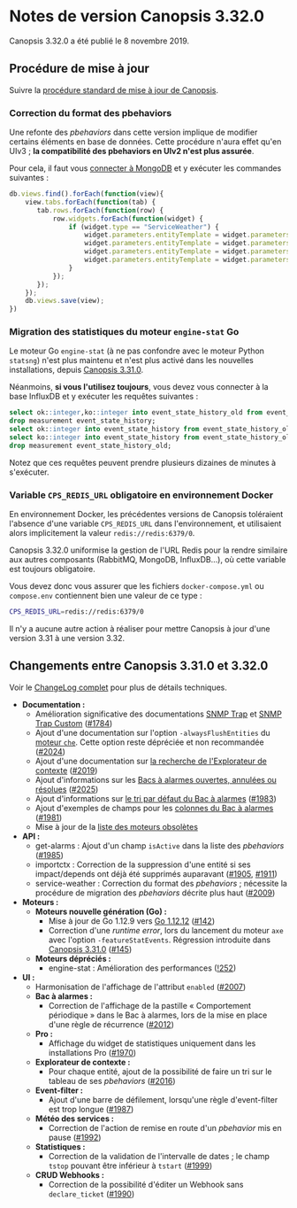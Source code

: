 # Notes de version Canopsis 3.32.0

Canopsis 3.32.0 a été publié le 8 novembre 2019.

## Procédure de mise à jour

Suivre la [procédure standard de mise à jour de Canopsis](../guide-administration/mise-a-jour/index.md).

### Correction du format des pbehaviors

Une refonte des *pbehaviors* dans cette version implique de modifier certains éléments en base de données. Cette procédure n'aura effet qu'en UIv3 ; **la compatibilité des pbehaviors en UIv2 n'est plus assurée**.

Pour cela, il faut vous [connecter à MongoDB](../guide-administration/administration-avancee/connexion-a-la-base-de-donnees.md) et y exécuter les commandes suivantes :

```js
db.views.find().forEach(function(view){
    view.tabs.forEach(function(tab) {
       tab.rows.forEach(function(row) {
           row.widgets.forEach(function(widget) {
               if (widget.type == "ServiceWeather") {
                   widget.parameters.entityTemplate = widget.parameters.entityTemplate.replace(".dtstart", ".tstart")
                   widget.parameters.entityTemplate = widget.parameters.entityTemplate.replace(".dtend", ".tstop")
                   widget.parameters.entityTemplate = widget.parameters.entityTemplate.replace(".behavior", ".name")
                   widget.parameters.entityTemplate = widget.parameters.entityTemplate.replace(".rrule.rrule", ".rrule")
               }
           });
       });
    });
    db.views.save(view);
})
```

### Migration des statistiques du moteur `engine-stat` Go

Le moteur Go `engine-stat` (à ne pas confondre avec le moteur Python `statsng`) n'est plus maintenu et n'est plus activé dans les nouvelles installations, depuis [Canopsis 3.31.0](3.31.0.md).

Néanmoins, **si vous l'utilisez toujours**, vous devez vous connecter à la base InfluxDB et y exécuter les requêtes suivantes :

```sql
select ok::integer,ko::integer into event_state_history_old from event_state_history group by connector,connector_name,component,resource,eid;
drop measurement event_state_history;
select ok::integer into event_state_history from event_state_history_old where ok > 0 group by connector,connector_name,component,resource,eid;
select ko::integer into event_state_history from event_state_history_old where ko > 0 group by connector,connector_name,component,resource,eid;
drop measurement event_state_history_old;
```

Notez que ces requêtes peuvent prendre plusieurs dizaines de minutes à s'exécuter.

### Variable `CPS_REDIS_URL` obligatoire en environnement Docker

En environnement Docker, les précédentes versions de Canopsis toléraient l'absence d'une variable `CPS_REDIS_URL` dans l'environnement, et utilisaient alors implicitement la valeur `redis://redis:6379/0`.

Canopsis 3.32.0 uniformise la gestion de l'URL Redis pour la rendre similaire aux autres composants (RabbitMQ, MongoDB, InfluxDB…), où cette variable est toujours obligatoire.

Vous devez donc vous assurer que les fichiers `docker-compose.yml` ou `compose.env` contiennent bien une valeur de ce type :

```sh
CPS_REDIS_URL=redis://redis:6379/0
```

Il n'y a aucune autre action à réaliser pour mettre Canopsis à jour d'une version 3.31 à une version 3.32.

## Changements entre Canopsis 3.31.0 et 3.32.0

Voir le [ChangeLog complet](https://git.canopsis.net/canopsis/canopsis/blob/develop/CHANGELOG.md) pour plus de détails techniques.

*  **Documentation :**
    *  Amélioration significative des documentations [SNMP Trap](../interconnexions/Supervision/SNMPtrap.md) et [SNMP Trap Custom](../interconnexions/Supervision/SNMPtrap_custom.md) ([#1784](https://git.canopsis.net/canopsis/canopsis/issues/1784))
    *  Ajout d'une documentation sur l'option `-alwaysFlushEntities` du [moteur `che`](../guide-administration/moteurs/moteur-che.md). Cette option reste dépréciée et non recommandée ([#2024](https://git.canopsis.net/canopsis/canopsis/issues/2024))
    *  Ajout d'une documentation sur [la recherche de l'Explorateur de contexte](../guide-utilisation/interface/widgets/contexte/index.md#recherche) ([#2019](https://git.canopsis.net/canopsis/canopsis/issues/2019))
    *  Ajout d'informations sur les [Bacs à alarmes ouvertes, annulées ou résolues](../guide-utilisation/interface/widgets/bac-a-alarmes/index.md#filtre-sur-openresolved) ([#2025](https://git.canopsis.net/canopsis/canopsis/issues/2025))
    *  Ajout d'informations sur [le tri par défaut du Bac à alarmes](../guide-utilisation/interface/widgets/bac-a-alarmes/index.md#colonne-de-tri-par-defaut) ([#1983](https://git.canopsis.net/canopsis/canopsis/issues/1983))
    *  Ajout d'exemples de champs pour les [colonnes du Bac à alarmes](../guide-utilisation/interface/widgets/bac-a-alarmes/index.md#champs-basiques) ([#1981](https://git.canopsis.net/canopsis/canopsis/issues/1981))
    *  Mise à jour de la [liste des moteurs obsolètes](../guide-administration/moteurs/index.md#moteurs-obsoletes)
*  **API :**
    *  get-alarms : Ajout d'un champ `isActive` dans la liste des *pbehaviors* ([#1985](https://git.canopsis.net/canopsis/canopsis/issues/1985))
    *  importctx : Correction de la suppression d'une entité si ses impact/depends ont déjà été supprimés auparavant ([#1905](https://git.canopsis.net/canopsis/canopsis/issues/1905), [#1911](https://git.canopsis.net/canopsis/canopsis/issues/1911))
    *  service-weather : Correction du format des *pbehaviors* ; nécessite la procédure de migration des *pbehaviors* décrite plus haut ([#2009](https://git.canopsis.net/canopsis/canopsis/issues/2009))
*  **Moteurs :**
    *  **Moteurs nouvelle génération (Go) :**
        *  Mise à jour de Go 1.12.9 vers [Go 1.12.12](https://golang.org/doc/devel/release.html#go1.12.minor) ([#142](https://git.canopsis.net/canopsis/go-engines/issues/142))
        *  Correction d'une *runtime error*, lors du lancement du moteur `axe` avec l'option `-featureStatEvents`. Régression introduite dans [Canopsis 3.31.0](3.31.0.md) ([#145](https://git.canopsis.net/canopsis/go-engines/issues/145))
    *  **Moteurs dépréciés :**
        *  engine-stat : Amélioration des performances ([!252](https://git.canopsis.net/canopsis/go-engines/merge_requests/252))
*  **UI :**
    *  Harmonisation de l'affichage de l'attribut `enabled` ([#2007](https://git.canopsis.net/canopsis/canopsis/issues/2007))
    *  **Bac à alarmes :**
        *  Correction de l'affichage de la pastille « Comportement périodique » dans le Bac à alarmes, lors de la mise en place d'une règle de récurrence ([#2012](https://git.canopsis.net/canopsis/canopsis/issues/2012))
    *  **Pro :**
        *  Affichage du widget de statistiques uniquement dans les installations Pro ([#1970](https://git.canopsis.net/canopsis/canopsis/issues/1970))
    *  **Explorateur de contexte :**
        *  Pour chaque entité, ajout de la possibilité de faire un tri sur le tableau de ses *pbehaviors* ([#2016](https://git.canopsis.net/canopsis/canopsis/issues/2016))
    *  **Event-filter :**
        *  Ajout d'une barre de défilement, lorsqu'une règle d'event-filter est trop longue ([#1987](https://git.canopsis.net/canopsis/canopsis/issues/1987))
    *  **Météo des services :**
        *  Correction de l'action de remise en route d'un *pbehavior* mis en pause ([#1992](https://git.canopsis.net/canopsis/canopsis/issues/1992))
    *  **Statistiques :**
        *  Correction de la validation de l'intervalle de dates ; le champ `tstop` pouvant être inférieur à `tstart` ([#1999](https://git.canopsis.net/canopsis/canopsis/issues/1999))
    *  **CRUD Webhooks :**
        *  Correction de la possibilité d'éditer un Webhook sans `declare_ticket` ([#1990](https://git.canopsis.net/canopsis/canopsis/issues/1990))
